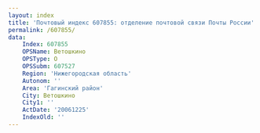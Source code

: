 ```yaml
---
layout: index
title: 'Почтовый индекс 607855: отделение почтовой связи Почты России'
permalink: /607855/
data:
    Index: 607855
    OPSName: Ветошкино
    OPSType: О
    OPSSubm: 607527
    Region: 'Нижегородская область'
    Autonom: ''
    Area: 'Гагинский район'
    City: Ветошкино
    City1: ''
    ActDate: '20061225'
    IndexOld: ''
---
```

